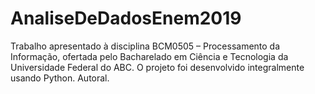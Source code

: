 # AnaliseDeDadosEnem2019
Trabalho apresentado à disciplina BCM0505 – Processamento da Informação, ofertada pelo Bacharelado em Ciência e Tecnologia da Universidade Federal do ABC.
O projeto foi desenvolvido integralmente usando Python. Autoral.
